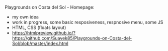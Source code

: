 Playgrounds on Costa del Sol - Homepage:

- my own idea
- work in progress, some basic resposiveness, respnosive menu, some JS
- HTML, CSS (floats layout)
- https://htmlpreview.github.io/?https://github.com/Suavek85/Playgrounds-on-Costa-del-Sol/blob/master/index.html
